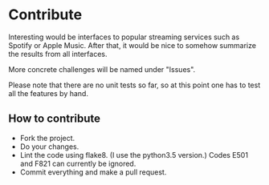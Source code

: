 # Contribute

Interesting would be interfaces to popular streaming services such as Spotify or Apple Music. After that, it would be nice to somehow summarize the results from all interfaces.

More concrete challenges will be named under "Issues".

Please note that there are no unit tests so far, so at this point one has to test all the features by hand.

## How to contribute

* Fork the project.
* Do your changes.
* Lint the code using flake8. (I use the python3.5 version.) Codes E501 and F821 can currently be ignored.
* Commit everything and make a pull request.
